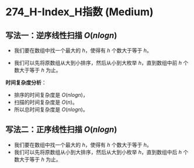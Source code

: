# 274_H-Index_H指数 (Medium)

## 写法一：逆序线性扫描 $O(nlogn)$

- 我们要在数组中找一个最大的 $h$，使得有 $h$ 个数大于等于 $h$。

- 我们可以先将原数组从大到小排序，然后从小到大枚举 $h$，直到数组中前 $h$ 个数大于等于 $h$ 为止。

**时间复杂度分析**：

- 排序的时间复杂度是 $O(nlogn)$，
- 扫描的时间复杂度是 $O(n)$。
- 所以总时间复杂度是 $O(nlogn)$。

## 写法二：正序线性扫描 $O(nlogn)$

- 我们要在数组中找一个最大的 $h$，使得有 $h$ 个数大于等于 $h$。
- 我们可以先将原数组从小到大排序，然后从大到小枚举 $h$，直到数组中后 $h$ 个数大于等于 $h$ 为止。
